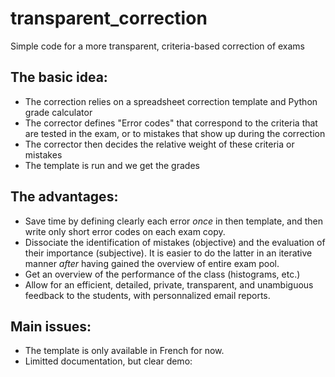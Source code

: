 # transparent_correction

Simple code for a more transparent, criteria-based correction of exams

## The basic idea:

- The correction relies on a spreadsheet correction template and Python grade calculator
- The corrector defines "Error codes" that correspond to the criteria that are tested in the exam, or to mistakes that show up during the correction
- The corrector then decides the relative weight of these criteria  or mistakes
- The template is run and we get the grades

## The advantages:

- Save time by defining clearly each error _once_ in then template, and then write only short error codes on each exam copy.
- Dissociate the identification of mistakes (objective) and the evaluation of their importance (subjective). It is easier to do the latter in an iterative manner _after_ having gained the overview of entire exam pool.
- Get an overview of the performance of the class (histograms, etc.)
- Allow for an efficient, detailed, private, transparent, and unambiguous feedback to the students, with personnalized email reports.


## Main issues:

- The template is only available in French for now.
- Limitted documentation, but clear demo: 



